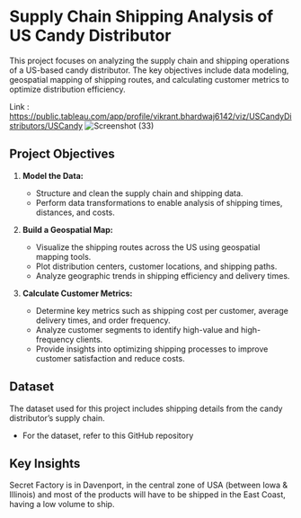 # Supply Chain Shipping Analysis of US Candy Distributor

This project focuses on analyzing the supply chain and shipping operations of a US-based candy distributor. The key objectives include data modeling, geospatial mapping of shipping routes, and calculating customer metrics to optimize distribution efficiency.

Link : https://public.tableau.com/app/profile/vikrant.bhardwaj6142/viz/USCandyDistributors/USCandy
![Screenshot (33)](https://github.com/user-attachments/assets/730ace1d-c0c8-4ea0-b06d-cd7f79da0abe)

## Project Objectives

1. **Model the Data:**
   - Structure and clean the supply chain and shipping data.
   - Perform data transformations to enable analysis of shipping times, distances, and costs.

2. **Build a Geospatial Map:**
   - Visualize the shipping routes across the US using geospatial mapping tools.
   - Plot distribution centers, customer locations, and shipping paths.
   - Analyze geographic trends in shipping efficiency and delivery times.

3. **Calculate Customer Metrics:**
   - Determine key metrics such as shipping cost per customer, average delivery times, and order frequency.
   - Analyze customer segments to identify high-value and high-frequency clients.
   - Provide insights into optimizing shipping processes to improve customer satisfaction and reduce costs.

## Dataset

The dataset used for this project includes shipping details from the candy distributor’s supply chain.

- For the dataset, refer to this GitHub repository


## Key Insights

Secret Factory is in Davenport, in the central zone of USA (between Iowa & Illinois) and most of the products will have to be shipped in the East Coast, having a low volume to ship.


